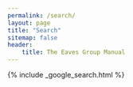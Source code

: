 ```yaml
---
permalink: /search/
layout: page
title: "Search"
sitemap: false
header: 
    title: The Eaves Group Manual
---
```


{% include _google_search.html %}

